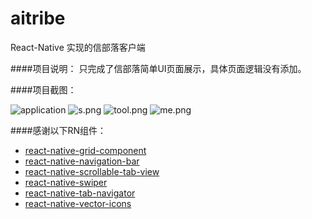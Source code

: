 # aitribe
React-Native 实现的信部落客户端

####项目说明：
    只完成了信部落简单UI页面展示，具体页面逻辑没有添加。

####项目截图：

![application](https://github.com/uuom/aitribe/blob/master/screenshots//application.png)
![s.png](https://github.com/uuom/aitribe/blob/master/screenshots/s.png)
![tool.png](https://github.com/uuom/aitribe/blob/master/screenshots/tool.png)
![me.png](https://github.com/uuom/aitribe/blob/master/screenshots/me.png)


####感谢以下RN组件：
* [react-native-grid-component](https://github.com/phil-r/react-native-grid-component)
* [react-native-navigation-bar](https://github.com/beefe/react-native-navigation-bar)
* [react-native-scrollable-tab-view](https://github.com/skv-headless/react-native-scrollable-tab-view)
* [react-native-swiper](https://github.com/leecade/react-native-swiper)
* [react-native-tab-navigator](https://github.com/exponent/react-native-tab-navigator)
* [react-native-vector-icons](https://github.com/oblador/react-native-vector-icons)